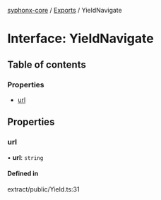 [syphonx-core](../README.md) / [Exports](../modules.md) / YieldNavigate

# Interface: YieldNavigate

## Table of contents

### Properties

- [url](YieldNavigate.md#url)

## Properties

### url

• **url**: `string`

#### Defined in

extract/public/Yield.ts:31
